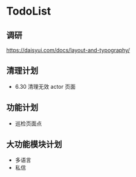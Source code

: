 # TodoList

## 调研

https://daisyui.com/docs/layout-and-typography/

## 清理计划

- 6.30 清理无效 actor 页面

## 功能计划

- 巡检页面点

## 大功能模块计划

- 多语言
- 私信